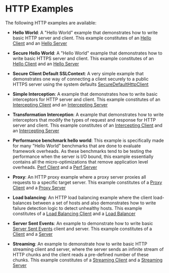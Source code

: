 HTTP Examples
==============

The following HTTP examples are available:

- __Hello World__: A "Hello World" example that demonstrates how to write basic HTTP server and client. 
This example constitutes of an [Hello Client](src/main/java/io/reactivex/netty/examples/http/helloworld/HelloWorldClient.java)
and an [Hello Server](src/main/java/io/reactivex/netty/examples/http/helloworld/HelloWorldServer.java)


- __Secure Hello World__: A "Hello World" example that demonstrates how to write basic HTTPS server and client. 
This example constitutes of an [Hello Client](src/main/java/io/reactivex/netty/examples/http/secure/SecureHelloWorldClient.java)
and an [Hello Server](src/main/java/io/reactivex/netty/examples/http/secure/SecureHelloWorldServer.java)

- __Secure Client Default SSLContext__: A very simple example that demonstrates one way of connecting a client securely to a public HTTPS server using the system defaults [SecureDefaultHttpClient](src/main/java/io/reactivex/netty/examples/http/secure/SecureDefaultHttpClient.java)

- __Simple Interception__: A example that demonstrates how to write basic interceptors for HTTP server and client.
This example constitutes of an [Intercepting Client](src/main/java/io/reactivex/netty/examples/http/interceptors/simple/InterceptingClient.java)
and an [Intercepting Server](src/main/java/io/reactivex/netty/examples/http/interceptors/simple/InterceptingServer.java)


- __Transformation Interception__: A example that demonstrates how to write interceptors that modify the types of request
and response for HTTP server and client.
This example constitutes of an [Intercepting Client](src/main/java/io/reactivex/netty/examples/http/interceptors/transformation/InterceptingClient.java)
and an [Intercepting Server](src/main/java/io/reactivex/netty/examples/http/interceptors/transformation/TransformingInterceptorsServer.java)


- __Performance benchmark hello world__: This example is specifically made for many "Hello World" benchmarks that are done
to evaluate framework overheads. As these benchmarks tend to be testing the performance when the server is I/O bound, 
 this example essentially contains all the micro-optimizations that remove application level overheads.
[Perf Client](src/main/java/io/reactivex/netty/examples/http/perf/PerfHelloWorldClient.java)
and a [Perf Server](src/main/java/io/reactivex/netty/examples/http/perf/PerfHelloWorldServer.java)


- __Proxy__: An HTTP proxy example where a proxy server proxies all requests to a specific target server. This example 
constitutes of a [Proxy Client](src/main/java/io/reactivex/netty/examples/http/proxy/ProxyClient.java)
and a [Proxy Server](src/main/java/io/reactivex/netty/examples/http/proxy/ProxyServer.java)


- __Load balancing__: An HTTP load balancing example where the client load-balances between a set of hosts and also 
demonstrates how to write failure detection logic to detect unhealthy hosts. This example constitutes of a 
[Load Balancing Client](src/main/java/io/reactivex/netty/examples/http/loadbalancing/HttpLoadBalancingClient.java)
and a [Load Balancer](src/main/java/io/reactivex/netty/examples/http/loadbalancing/HttpLoadBalancer.java)


- __Server Sent Events__: An example to demonstrate how to write basic [Server Sent Events](http://www.w3.org/TR/eventsource)
 client and server. This example constitutes of a 
 [Client](src/main/java/io/reactivex/netty/examples/http/sse/HelloSseClient.java)
and a [Server](src/main/java/io/reactivex/netty/examples/http/sse/HelloSseServer.java)


- __Streaming__: An example to demonstrate how to write basic HTTP streaming client and server, where the server sends an
infinite stream of HTTP chunks and the client reads a pre-defined number of these chunks. This example constitutes of a 
 [Streaming Client](src/main/java/io/reactivex/netty/examples/http/streaming/StreamingClient.java)
and a [Streaming Server](src/main/java/io/reactivex/netty/examples/http/streaming/StreamingServer.java)

